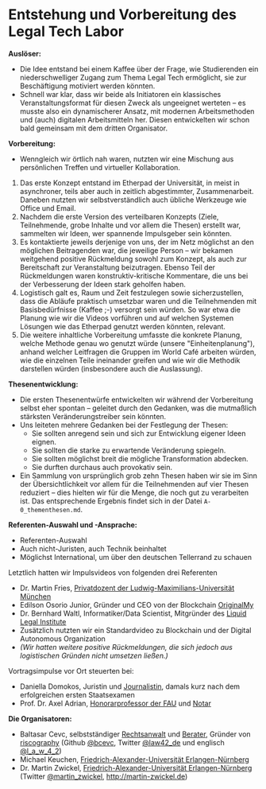 # Entstehung und Vorbereitung des Legal Tech Labor

**Auslöser:**

* Die Idee entstand bei einem Kaffee über der Frage, wie Studierenden ein niederschwelliger Zugang zum Thema Legal Tech ermöglicht, sie zur Beschäftigung motiviert werden könnten.
* Schnell war klar, dass wir beide als Initiatoren ein klassisches Veranstaltungsformat für diesen Zweck als ungeeignet werteten – es musste also ein dynamischerer Ansatz, mit modernen Arbeitsmethoden und (auch) digitalen Arbeitsmitteln her. Diesen entwickelten wir schon bald gemeinsam mit dem dritten Organisator.



**Vorbereitung:**

* Wenngleich wir örtlich nah waren, nutzten wir eine Mischung aus persönlichen Treffen und virtueller Kollaboration.

1. Das erste Konzept entstand im Etherpad der Universität, in meist in asynchroner, teils aber auch in zeitlich abgestimmter, Zusammenarbeit. Daneben nutzten wir selbstverständlich auch übliche Werkzeuge wie Office und Email.
2. Nachdem die erste Version des verteilbaren Konzepts (Ziele, Teilnehmende, grobe Inhalte und vor allem die Thesen) erstellt war, sammelten wir Ideen, wer spannende Impulsgeber sein könnten.
3. Es kontaktierte jeweils derjenige von uns, der im Netz möglichst an den möglichen Beitragenden war, die jeweilige Person – wir bekamen weitgehend positive Rückmeldung sowohl zum Konzept, als auch zur Bereitschaft zur Veranstaltung beizutragen. Ebenso Teil der Rückmeldungen waren konstruktiv-kritische Kommentare, die uns bei der Verbesserung der Ideen stark geholfen haben.
4. Logistisch galt es, Raum und Zeit festzulegen sowie sicherzustellen, dass die Abläufe praktisch umsetzbar waren und die Teilnehmenden mit Basisbedürfnisse (Kaffee ;-) versorgt sein würden. So war etwa die Planung wie wir die Videos vorführen und auf welchen Systemen Lösungen wie das Etherpad genutzt werden könnten, relevant.
5. Die weitere inhaltliche Vorbereitung umfasste die konkrete Planung, welche Methode genau wo genutzt würde (unsere "Einheitenplanung"), anhand welcher Leitfragen die Gruppen im World Café arbeiten würden, wie die einzelnen Teile ineinander greifen und wie wir die Methodik darstellen würden (insbesondere auch die Auslassung).



**Thesenentwicklung:**

* Die ersten Thesenentwürfe entwickelten wir während der Vorbereitung selbst eher spontan – geleitet durch den Gedanken, was die mutmaßlich stärksten Veränderungstreiber sein könnten.
* Uns leiteten mehrere Gedanken bei der Festlegung der Thesen:
  * Sie sollten anregend sein und sich zur Entwicklung eigener Ideen eignen.
  * Sie sollten die starke zu erwartende Veränderung spiegeln.
  * Sie sollten möglichst breit die mögliche Transformation abdecken.
  * Sie durften durchaus auch provokativ sein.
* Ein Sammlung von ursprünglich grob zehn Thesen haben wir sie im Sinn der Übersichtlichkeit vor allem für die Teilnehmenden auf vier Thesen reduziert – dies hielten wir für die Menge, die noch gut zu verarbeiten ist. Das entsprechende Ergebnis findet sich in der Datei `A-0_thementhesen.md`.



**Referenten-Auswahl und -Ansprache:**

* Referenten-Auswahl
* Auch nicht-Juristen, auch Technik beinhaltet
* Möglichst International, um über den deutschen Tellerrand zu schauen

Letztlich hatten wir Impulsvideos von folgenden drei Referenten

* Dr. Martin Fries, [Privatdozent der Ludwig-Maximilians-Universität München](https://www.en.jura.uni-muenchen.de/staff/chair-representation/fries_engel_martin/index.html)
* Edilson Osorio Junior, Gründer und CEO von der Blockchain [OriginalMy](https://originalmy.com/)
* Dr. Bernhard Waltl, Informatiker/Data Scientist, Mitgründer des [Liquid Legal Institute](https://liquid-legal-institute.org/)
* Zusätzlich nutzten wir ein Standardvideo zu Blockchain und der Digital Autonomous Organization
* *(Wir hatten weitere positive Rückmeldungen, die sich jedoch aus logistischen Gründen nicht umsetzen ließen.)*

Vortragsimpulse vor Ort steuerten bei:

* Daniella Domokos, Juristin und [Journalistin](https://allaboutlegaltech.de/), damals kurz nach dem erfolgreichen ersten Staatsexamen
* Prof. Dr. Axel Adrian, [Honorarprofessor der FAU](https://www.str2.rw.fau.de/lehrstuhl/honorarprofessor/) und [Notar](https://www.notare-adrian-kroier.de/)



**Die Organisatoren:**

* Baltasar Cevc, selbstständiger [Rechtsanwalt](https://fingolex.de/baltasar-cevc) und [Berater](https://cevc-consulting.com/de/), Gründer von [riscography](https://riscography.com) (Github [@bcevc](https://github.com/bcevc), Twitter [@law42_de](https://twitter.com/law42_de) und englisch [@l_a_w_4_2](https://twitter.com/l_a_w_4_2))
* Michael Keuchen, [Friedrich-Alexander-Universität Erlangen-Nürnberg](https://www.jura.rw.fau.de/person/michael-keuchen/)
* Dr. Martin Zwickel, [Friedrich-Alexander-Universität Erlangen-Nürnberg](https://www.jura.rw.fau.de/person/martin-zwickel/) (Twitter [@martin_zwickel](https://twitter.com/martin_zwickel), http://martin-zwickel.de)